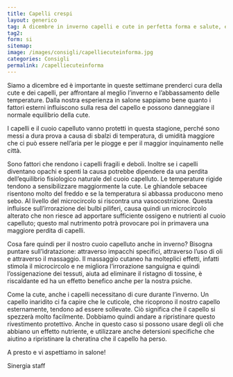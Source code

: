 ```yaml
---
title: Capelli crespi
layout: generico
tag: A dicembre in inverno capelli e cute in perfetta forma e salute, ecco alcuni consigli di Sinergia parrucchieri a Gonars, le prime consulenti cutanee per la bellezza del tuo capello.
tag2:
form: si
sitemap:
image: /images/consigli/capelliecuteinforma.jpg
categories: Consigli
permalink: /capelliecuteinforma
---
```


Siamo a dicembre ed è importante in queste settimane prenderci cura della cute e dei capelli, per affrontare al meglio l’inverno e l’abbassamento delle temperature. Dalla nostra esperienza in salone sappiamo bene quanto i fattori esterni influiscono sulla resa del capello e possono danneggiare il normale equilibrio della cute.

I capelli e il cuoio capelluto vanno protetti in questa stagione, perché sono messi a dura prova a causa di sbalzi di temperatura, di umidità maggiore che ci può essere nell’aria per le piogge e per il maggior inquinamento nelle città.

Sono fattori che rendono i capelli fragili e deboli. Inoltre se i capelli diventano opachi e spenti la causa potrebbe dipendere da una perdita dell’equilibrio fisiologico naturale del cuoio capelluto. Le temperature rigide tendono a sensibilizzare maggiormente la cute.
Le ghiandole sebacee risentono molto del freddo e se la temperatura si abbassa producono meno sebo. Al livello del microcircolo si riscontra una vasocostrizione.
Questa influisce sull’irrorazione dei bulbi piliferi, causa quindi un microcircolo alterato che non riesce ad apportare sufficiente ossigeno e nutrienti al cuoio capelluto; questo mal nutrimento potrà provocare poi in primavera una maggiore perdita di capelli.

Cosa fare quindi per il nostro cuoio capelluto anche in inverno? Bisogna puntare sull’idratazione: attraverso impacchi specifici, attraverso l’uso di oli e attraverso il massaggio.
Il massaggio cutaneo ha molteplici effetti, infatti stimola il microcircolo e ne migliora l’irrorazione sanguigna e quindi l’ossigenazione dei tessuti, aiuta ad eliminare il ristagno di tossine, è riscaldante ed ha un effetto benefico anche per la nostra psiche.

Come la cute, anche i capelli necessitano di cure durante l’inverno.
Un capello inaridito ci fa capire che le cuticole, che ricoprono il nostro capello esternamente, tendono ad essere sollevate. Ciò significa che il capello si spezzerà molto facilmente. Dobbiamo quindi andare a ripristinare questo rivestimento protettivo.
Anche in questo caso si possono usare degli oli che abbiano un effetto nutriente, e utilizzare anche detersioni specifiche che aiutino a ripristinare la cheratina che il capello ha perso.

A presto e vi aspettiamo in salone!

Sinergia staff
